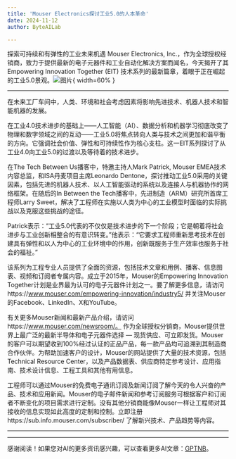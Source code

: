 ```yaml
---
title: 'Mouser Electronics探讨工业5.0的人本革命'
date: 2024-11-12
author: ByteAILab

---
```


探索可持续和有弹性的工业未来机遇
Mouser Electronics, Inc.，作为全球授权经销商，致力于提供最新的电子元器件和工业自动化解决方案而闻名，今天揭开了其Empowering Innovation Together (EIT) 技术系列的最新篇章，着眼于正在崛起的工业5.0景观。![图片](https://ai-techpark.com/wp-content/uploads/2024/11/Mouser-960x540.jpg){ width=60% }

---
在未来工厂车间中，人类、环境和社会考虑因素将影响先进技术、机器人技术和智能机器的发展。

在工业4.0技术进步的基础上——人工智能（AI）、数据分析和机器学习彻底改变了物理和数字领域之间的互动——工业5.0将焦点转向人类与技术之间更加和谐平衡的方向。它强调社会价值、弹性和可持续性作为核心支柱。这一EIT系列探讨了从工业4.0向工业5.0的过渡以及等待着的技术进步。

在The Tech Between Us播客中，特邀主持人Mark Patrick, Mouser EMEA技术内容总监，和ISA丹麦项目主席Leonardo Dentone，探讨推动工业5.0采用的关键因素，包括先进的机器人技术、以人工智能驱动的系统以及连接人与机器协作的网络框架。在随后的In Between the Tech播客中，先进制造（ARM）研究所首席工程师Larry Sweet，解决了工程师在实施以人类为中心的工业模型时面临的实际挑战以及克服这些挑战的途径。

Patrick表示：“工业5.0代表的不仅仅是技术进步的下一个阶段；它是朝着将社会进步与工业创新相整合的有意识转变。”他表示：“它要求工程师重新思考技术在创建具有弹性和以人为中心的工业环境中的作用，创新既服务于生产效率也服务于社会的福祉。”

该系列为工程专业人员提供了全面的资源，包括技术文章和用例、播客、信息图表、视频和订阅者专属内容。成立于2015年，Mouser的Empowering Innovation Together计划是业界最为认可的电子元器件计划之一。要了解更多信息，请访问https://www.mouser.com/empowering-innovation/industry5/ 并关注Mouser的Facebook、LinkedIn、X和YouTube。

有关更多Mouser新闻和最新产品介绍，请访问https://www.mouser.com/newsroom/。
作为全球授权分销商，Mouser提供世界上最广泛的最新半导体和电子元器件选择 — 现货供应、可立即发货。Mouser的客户可以期望收到100%经过认证的正品产品，每一款产品均可追溯到其制造商合作伙伴。为帮助加速客户的设计，Mouser的网站提供了大量的技术资源，包括Technical Resource Center，以及产品数据表、供应商特定参考设计、应用指南、技术设计信息、工程工具和其他有用信息。

工程师可以通过Mouser的免费电子通讯订阅及新闻订阅了解今天的令人兴奋的产品、技术和应用新闻。Mouser的电子邮件新闻和参考订阅服务可根据客户和订阅者不断变化的项目需求进行定制。没有其他分销商能像Mouser一样让工程师对其接收的信息实现如此高度的定制和控制。立即注册https://sub.info.mouser.com/subscriber/ 了解新兴技术、产品趋势等内容。


---
---
感谢阅读！如果您对AI的更多资讯感兴趣，可以查看更多AI文章：[GPTNB](https://gptnb.com)。